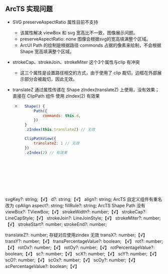 ## ArcTS 实现问题
- SVG preserveAspectRatio 属性目前不支持
    - 该属性解决 viewBox 和 svg 宽高比不一致，图像展示问题。
    - preserveAspectRatio: none 图像会根据svg的宽高填满整个区域。
    - ArcUI Path 的绘制是根据路径 commonds 占据的像素来绘制，不会根据 Shape 宽高填满整个区域。

- strokeCap、strokeJoin、strokeMiter 这个3个属性与clip 有冲突
    - 这三个属性是设置路径相交的方式，由于使用了 clip 裁切，边框在外部展示部分会被裁切，因此无效。

- translateZ 通过属性传递在 Shape zIndex(translateZ) 上使用，没有效果；直接在 ClipPath 组件 使用 zIndex(2) 有效果
    - ```jsx
        Shape() {
            Path({
                commands: this.d,
            })
        }
        .zIndex(this.translateZ) // 无效

        ClipPathView({
            translateZ: 1 // 无效
        })
        .zIndex(2) // 有效果
<br>
<br>
<br>
<br>
<br>
<br>


  svgKey?: string;【√】
  d?: string;【√】
  align?: string;  ArcTS 自定义组件有重名 改为 cpAlign
  aspect?: string;
  fillRule?: string; ArcTS Shape Path 没有
  viewBox?: TViewBox;【√】
  strokeWidth?: number;【√】
  strokeCap?: LineCapStyle;【√】
  strokeJoin?: LineJoinStyle;【√】
  strokeMiter?: number;【√】
  strokeStart?: number;
  strokeEnd?: number;

  translateZ?: number;  存疑对应使用zindex 无效
  transX?: number;【√】
  transY?: number;【√】
  transPercentageValue?: boolean; 【√】
  rot?: number;【√】
  rotOx?: number;【√】
  rotOy?: number;【√】
  rotPercentageValue?: boolean;【√】
  sc?: number;【√】
  scX?: number;【√】
  scY?: number;【√】
  scO?: number;【√】
  scOx?: number;【√】
  scOy?: number;【√】
  scPercentageValue?: boolean;【√】